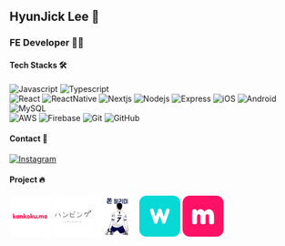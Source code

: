 ## HyunJick Lee 👋

### FE Developer 🙋‍♂    

#### Tech Stacks 🛠
  
![Javascript](https://img.shields.io/badge/JavaScript-F7DF1E?style=flat-square&logo=Javascript&logoColor=212121)
![Typescript](https://img.shields.io/badge/TypeScript-3178C6?style=flat-square&logo=TypeScript&logoColor=fff)  
![React](https://img.shields.io/badge/React-fff?style=flat-square&logo=React&logoColor=61DAFB)
![ReactNative](https://img.shields.io/badge/ReactNative-fff?style=flat-square&logo=React&logoColor=61DAFB)
![Nextjs](https://img.shields.io/badge/Next.js-000000?style=flat-square&logo=Next.js&logoColor=fff)
![Nodejs](https://img.shields.io/badge/Node.js-339933?style=flat-square&logo=Node.js&logoColor=fff)
![Express](https://img.shields.io/badge/Express-000?style=flat-square&logo=Express&logoColor=fff)
![iOS](https://img.shields.io/badge/iOS-000?style=flat-square&logo=iOS&logoColor=fff)
![Android](https://img.shields.io/badge/Android-3DDC84?style=flat-square&logo=Android&logoColor=fff)  
![MySQL](https://img.shields.io/badge/MySQL-4479A1?style=flat-square&logo=MySQL&logoColor=fff)  
![AWS](https://img.shields.io/badge/AWS-232F3E?style=flat-square&logo=Amazon-AWS&logoColor=fff)
![Firebase](https://img.shields.io/badge/Firebase-FFCA28?style=flat-square&logo=Firebase&logoColor=000)
![Git](https://img.shields.io/badge/Git-F05032?style=flat-square&logo=Git&logoColor=fff)
![GitHub](https://img.shields.io/badge/GitHub-181717?style=flat-square&logo=GitHub&logoColor=fff)

#### Contact 🤝
[![Instagram](https://img.shields.io/badge/Instagram-E4405F?style=flat-square&logo=Instagram&logoColor=fff)](https://www.instagram.com/hjick_1)

#### Project 🔥

[<img src="kankokume.png" alt="kankokume-logo" width="72"/>](https://www.kankoku.me)
[<img src="hanping.png" alt="hanping-logo" width="72"/>](https://play.google.com/store/apps/details?id=com.ssubook)
[<img src="sonny.png" alt="sonny-logo" width="72"/>](https://play.google.com/store/apps/details?id=com.sonny_alarm)
<img src="wing.png" alt="wing-logo" width="72"/>
[<img src="melting.png" alt="melting-logo" width="72"/>](https://melting.app)
